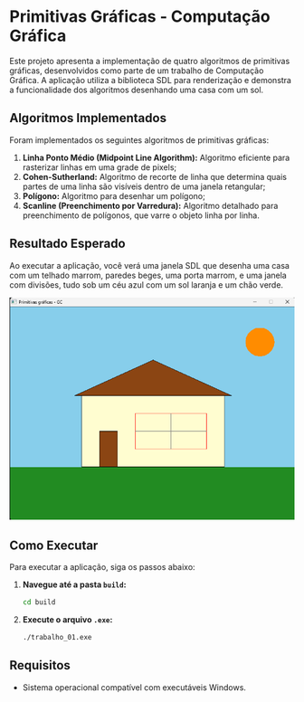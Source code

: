 # Primitivas Gráficas - Computação Gráfica

Este projeto apresenta a implementação de quatro algoritmos de primitivas gráficas, desenvolvidos como parte de um trabalho de Computação Gráfica. A aplicação utiliza a biblioteca SDL para renderização e demonstra a funcionalidade dos algoritmos desenhando uma casa com um sol.

## Algoritmos Implementados

Foram implementados os seguintes algoritmos de primitivas gráficas:

1.  **Linha Ponto Médio (Midpoint Line Algorithm):** Algoritmo eficiente para rasterizar linhas em uma grade de pixels;
2.  **Cohen-Sutherland:** Algoritmo de recorte de linha que determina quais partes de uma linha são visíveis dentro de uma janela retangular;
3.  **Polígono:** Algoritmo para desenhar um polígono;
4.  **Scanline (Preenchimento por Varredura):** Algoritmo detalhado para preenchimento de polígonos, que varre o objeto linha por linha.

## Resultado Esperado

Ao executar a aplicação, você verá uma janela SDL que desenha uma casa com um telhado marrom, paredes beges, uma porta marrom, e uma janela com divisões, tudo sob um céu azul com um sol laranja e um chão verde.

![Exemplo de uso das primitivas](aplicacao-demo.png)

## Como Executar

Para executar a aplicação, siga os passos abaixo:

1.  **Navegue até a pasta `build`:**
    ```bash
    cd build
    ```

2.  **Execute o arquivo `.exe`:**
    ```bash
    ./trabalho_01.exe
    ```
    
## Requisitos

* Sistema operacional compatível com executáveis Windows.